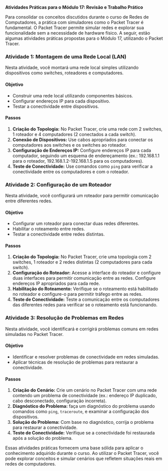 **Atividades Práticas para o Módulo 17: Revisão e Trabalho Prático**

Para consolidar os conceitos discutidos durante o curso de Redes de Computadores, a prática com simuladores como o Packet Tracer é fundamental. O Packet Tracer permite simular redes e explorar sua funcionalidade sem a necessidade de hardware físico. A seguir, estão algumas atividades práticas propostas para o Módulo 17, utilizando o Packet Tracer.

### Atividade 1: Montagem de uma Rede Local (LAN)

Nesta atividade, você montará uma rede local simples utilizando dispositivos como switches, roteadores e computadores.

#### Objetivo
- Construir uma rede local utilizando componentes básicos.
- Configurar endereços IP para cada dispositivo.
- Testar a conectividade entre dispositivos.

#### Passos
1. **Criação do Topologia:** No Packet Tracer, crie uma rede com 2 switches, 1 roteador e 4 computadores (2 conectados a cada switch).
2. **Conexão de Dispositivos:** Use cabos apropriados para conectar os computadores aos switches e os switches ao roteador.
3. **Configuração de Endereços IP:** Configure endereços IP para cada computador, seguindo um esquema de endereçamento (ex.: 192.168.1.1 para o roteador, 192.168.1.2-192.168.1.5 para os computadores).
4. **Teste de Conectividade:** Use comandos como `ping` para verificar a conectividade entre os computadores e com o roteador.

### Atividade 2: Configuração de um Roteador

Nesta atividade, você configurará um roteador para permitir comunicação entre diferentes redes.

#### Objetivo
- Configurar um roteador para conectar duas redes diferentes.
- Habilitar o roteamento entre redes.
- Testar a conectividade entre redes distintas.

#### Passos
1. **Criação do Topologia:** No Packet Tracer, crie uma topologia com 2 switches, 1 roteador e 2 redes distintas (2 computadores para cada switch).
2. **Configuração do Roteador:** Acesse a interface do roteador e configure duas interfaces para permitir comunicação entre as redes. Configure endereços IP apropriados para cada rede.
3. **Habilitação do Roteamento:** Verifique se o roteamento está habilitado no roteador e configure-o para permitir tráfego entre as redes.
4. **Teste de Conectividade:** Teste a comunicação entre os computadores das diferentes redes para verificar se o roteamento está funcionando.

### Atividade 3: Resolução de Problemas em Redes

Nesta atividade, você identificará e corrigirá problemas comuns em redes simuladas no Packet Tracer.

#### Objetivo
- Identificar e resolver problemas de conectividade em redes simuladas.
- Aplicar técnicas de resolução de problemas para restaurar a conectividade.

#### Passos
1. **Criação do Cenário:** Crie um cenário no Packet Tracer com uma rede contendo um problema de conectividade (ex.: endereço IP duplicado, cabo desconectado, configuração incorreta).
2. **Diagnóstico do Problema:** faça um diagnóstico do problema usando comandos como `ping`, `traceroute`, e examinar a configuração dos dispositivos.
3. **Solução do Problema:** Com base no diagnóstico, corrija o problema para restaurar a conectividade.
4. **Teste de Conectividade:** Verifique se a conectividade foi restaurada após a solução do problema.

Essas atividades práticas fornecem uma base sólida para aplicar o conhecimento adquirido durante o curso. Ao utilizar o Packet Tracer, você pode explorar conceitos e simular cenários que refletem situações reais em redes de computadores.
